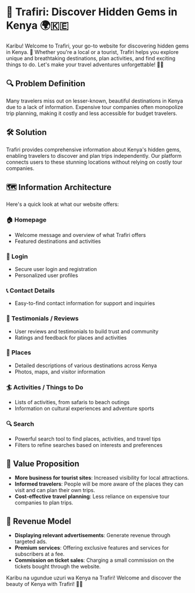 # 📜 Trafiri: Discover Hidden Gems in Kenya 🌍🇰🇪

Karibu! Welcome to Trafiri, your go-to website for discovering hidden gems in Kenya. 🌟 Whether you're a local or a tourist, Trafiri helps you explore unique and breathtaking destinations, plan activities, and find exciting things to do. Let's make your travel adventures unforgettable! 🌴🌞

## 🔍 Problem Definition
Many travelers miss out on lesser-known, beautiful destinations in Kenya due to a lack of information. Expensive tour companies often monopolize trip planning, making it costly and less accessible for budget travelers.

## 🛠️ Solution
Trafiri provides comprehensive information about Kenya's hidden gems, enabling travelers to discover and plan trips independently. Our platform connects users to these stunning locations without relying on costly tour companies.

## 🗺️ Information Architecture
Here's a quick look at what our website offers:

### 🏠 Homepage
- Welcome message and overview of what Trafiri offers
- Featured destinations and activities

### 🔑 Login
- Secure user login and registration
- Personalized user profiles

### 📞 Contact Details
- Easy-to-find contact information for support and inquiries

### 🌟 Testimonials / Reviews
- User reviews and testimonials to build trust and community
- Ratings and feedback for places and activities

### 📍 Places
- Detailed descriptions of various destinations across Kenya
- Photos, maps, and visitor information

### 🏄 Activities / Things to Do
- Lists of activities, from safaris to beach outings
- Information on cultural experiences and adventure sports

### 🔍 Search
- Powerful search tool to find places, activities, and travel tips
- Filters to refine searches based on interests and preferences

## 🎯 Value Proposition
- **More business for tourist sites**: Increased visibility for local attractions.
- **Informed travelers**: People will be more aware of the places they can visit and can plan their own trips.
- **Cost-effective travel planning**: Less reliance on expensive tour companies to plan trips.

## 💸 Revenue Model
- **Displaying relevant advertisements**: Generate revenue through targeted ads.
- **Premium services**: Offering exclusive features and services for subscribers at a fee.
- **Commission on ticket sales**: Charging a small commission on the tickets bought through the website.

Karibu na ugundue uzuri wa Kenya na Trafiri! Welcome and discover the beauty of Kenya with Trafiri! 🦁🌄
